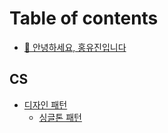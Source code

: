 # Table of contents

* [👋 안녕하세요, 홍유진입니다](README.md)

## CS

* [디자인 패턴](cs/design-pattern/README.md)
  * [싱글톤 패턴](cs/design-pattern/singleton.md)
